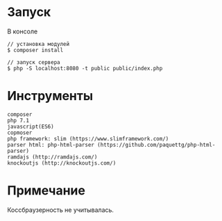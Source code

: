 # Запуск 

В консоле
```
// установка модулей
$ composer install

// запуск сервера
$ php -S localhost:8080 -t public public/index.php
```

# Инструменты

    composer
    php 7.1
    javascript(ES6)
    copmoser
    php framework: slim (https://www.slimframework.com/)
    parser html: php-html-parser (https://github.com/paquettg/php-html-parser)
    ramdajs (http://ramdajs.com/)
    knockoutjs (http://knockoutjs.com/)

# Примечание

 Коссбраузерность не учитывалась.